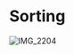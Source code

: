# Sorting

![IMG_2204](https://user-images.githubusercontent.com/4838984/172373266-021ffd50-b5e4-4279-9ce1-4d7632fbc202.jpg)

